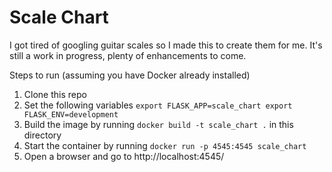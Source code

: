 # Scale Chart

I got tired of googling guitar scales so I made this to create them for me. It's still a work in progress, plenty of enhancements to come.

Steps to run (assuming you have Docker already installed)

1) Clone this repo
2) Set the following variables 
  ``export FLASK_APP=scale_chart
    export FLASK_ENV=development``
3) Build the image by running ``docker build -t scale_chart .`` in this directory
4) Start the container by running ``docker run -p 4545:4545 scale_chart``
5) Open a browser and go to http://localhost:4545/
